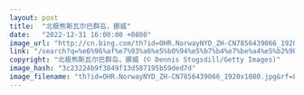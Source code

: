 ```yaml
---
layout: post
title:  "北极熊斯瓦尔巴群岛，挪威"
date:   "2022-12-31 16:00:00 +0800"
image_url: "http://cn.bing.com/th?id=OHR.NorwayNYD_ZH-CN7856439066_1920x1080.jpg&rf=LaDigue_1920x1080.jpg&pid=hp"
link: "/search?q=%e6%96%af%e7%93%a6%e5%b0%94%e5%b7%b4%e7%be%a4%e5%b2%9b&form=hpcapt&mkt=zh-cn"
copyright: "北极熊斯瓦尔巴群岛，挪威 (© Dennis Stogsdill/Getty Images)"
image_hash: "3c23224b9f3849f13d587195b59ded7d"
image_filename: "th?id=OHR.NorwayNYD_ZH-CN7856439066_1920x1080.jpg&rf=LaDigue_1920x1080.jpg&pid=hp"
---
```

